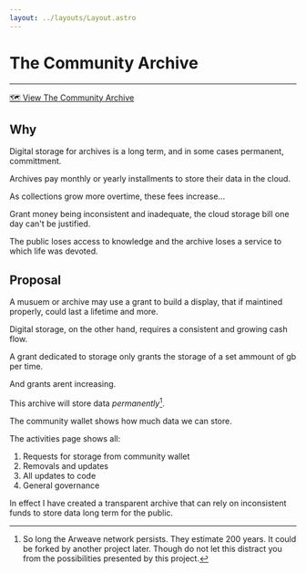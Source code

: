 ```yaml
---
layout: ../layouts/Layout.astro
---
```


# The Community Archive
---

[🗺️ View The Community Archive](/map)

## Why
Digital storage for archives is a long term, and in some cases permanent, committment. 

Archives pay monthly or yearly installments to store their data in the cloud.

As collections grow more overtime, these fees increase...

Grant money being inconsistent and inadequate, the cloud storage bill one day can't be justified.

The public loses access to knowledge and the archive loses a service to which life was devoted.

## Proposal
A musuem or archive may use a grant to build a display, 
that if maintined properly, could last a lifetime and more.

Digital storage, on the other hand, requires a consistent and growing cash flow. 

A grant dedicated to storage only grants the storage of a set ammount of gb per time. 

And grants arent increasing. 

This archive will store data *permanently*[^1].

The community wallet shows how much data we can store. 

The activities page shows all:
1. Requests for storage from community wallet
2. Removals and updates
3. All updates to code
4. General governance

In effect I have created a transparent archive that can rely on inconsistent funds to store data long term for the public. 

[^1]: So long the Arweave network persists. They estimate 200 years.
      It could be forked by another project later.
      Though do not let this distract you from the possibilities presented by this project.











